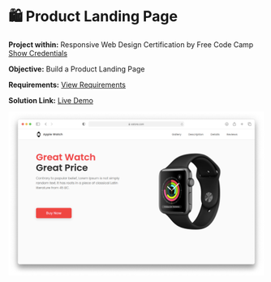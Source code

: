 # 🛍️ Product Landing Page
**Project within:** Responsive Web Design Certification by Free Code Camp <a href="https://www.freecodecamp.org/learn/responsive-web-design/responsive-web-design-projects/build-a-product-landing-page/">Show Credentials</a>


**Objective:** Build a Product Landing Page

**Requirements:** <a href="https://www.freecodecamp.org/learn/responsive-web-design/responsive-web-design-projects/build-a-product-landing-page/">View Requirements</a>

**Solution Link:** <a href="https://codepen.io/cosmin-moldovan/full/GREXrVB">Live Demo</a>

<img src="project-thumbnail.png" />